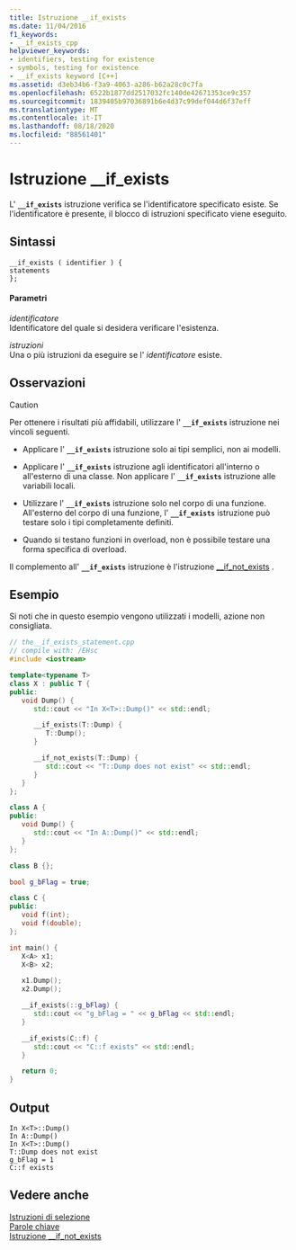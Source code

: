 ```yaml
---
title: Istruzione __if_exists
ms.date: 11/04/2016
f1_keywords:
- __if_exists_cpp
helpviewer_keywords:
- identifiers, testing for existence
- symbols, testing for existence
- __if_exists keyword [C++]
ms.assetid: d3eb34b6-f3a9-4063-a286-b62a28c0c7fa
ms.openlocfilehash: 6522b1877dd2517032fc140de42671353ce9c357
ms.sourcegitcommit: 1839405b97036891b6e4d37c99def044d6f37eff
ms.translationtype: MT
ms.contentlocale: it-IT
ms.lasthandoff: 08/18/2020
ms.locfileid: "88561401"
---
```

# <a name="__if_exists-statement"></a>Istruzione __if_exists

L' **`__if_exists`** istruzione verifica se l'identificatore specificato esiste. Se l'identificatore è presente, il blocco di istruzioni specificato viene eseguito.

## <a name="syntax"></a>Sintassi

```
__if_exists ( identifier ) {
statements
};
```

#### <a name="parameters"></a>Parametri

*identificatore*\
Identificatore del quale si desidera verificare l'esistenza.

*istruzioni*\
Una o più istruzioni da eseguire se l' *identificatore* esiste.

## <a name="remarks"></a>Osservazioni

> [!CAUTION]
> Per ottenere i risultati più affidabili, utilizzare l' **`__if_exists`** istruzione nei vincoli seguenti.

- Applicare l' **`__if_exists`** istruzione solo ai tipi semplici, non ai modelli.

- Applicare l' **`__if_exists`** istruzione agli identificatori all'interno o all'esterno di una classe. Non applicare l' **`__if_exists`** istruzione alle variabili locali.

- Utilizzare l' **`__if_exists`** istruzione solo nel corpo di una funzione. All'esterno del corpo di una funzione, l' **`__if_exists`** istruzione può testare solo i tipi completamente definiti.

- Quando si testano funzioni in overload, non è possibile testare una forma specifica di overload.

Il complemento all' **`__if_exists`** istruzione è l'istruzione [__if_not_exists](../cpp/if-not-exists-statement.md) .

## <a name="example"></a>Esempio

Si noti che in questo esempio vengono utilizzati i modelli, azione non consigliata.

```cpp
// the__if_exists_statement.cpp
// compile with: /EHsc
#include <iostream>

template<typename T>
class X : public T {
public:
   void Dump() {
      std::cout << "In X<T>::Dump()" << std::endl;

      __if_exists(T::Dump) {
         T::Dump();
      }

      __if_not_exists(T::Dump) {
         std::cout << "T::Dump does not exist" << std::endl;
      }
   }
};

class A {
public:
   void Dump() {
      std::cout << "In A::Dump()" << std::endl;
   }
};

class B {};

bool g_bFlag = true;

class C {
public:
   void f(int);
   void f(double);
};

int main() {
   X<A> x1;
   X<B> x2;

   x1.Dump();
   x2.Dump();

   __if_exists(::g_bFlag) {
      std::cout << "g_bFlag = " << g_bFlag << std::endl;
   }

   __if_exists(C::f) {
      std::cout << "C::f exists" << std::endl;
   }

   return 0;
}
```

## <a name="output"></a>Output

```Output
In X<T>::Dump()
In A::Dump()
In X<T>::Dump()
T::Dump does not exist
g_bFlag = 1
C::f exists
```

## <a name="see-also"></a>Vedere anche

[Istruzioni di selezione](../cpp/selection-statements-cpp.md)<br/>
[Parole chiave](../cpp/keywords-cpp.md)<br/>
[Istruzione __if_not_exists](../cpp/if-not-exists-statement.md)
